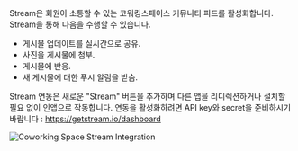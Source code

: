 Stream은 회원이 소통할 수 있는 코워킹스페이스 커뮤니티 피드를 활성화합니다. Stream을 통해 다음을 수행할 수 있습니다.

- 게시물 업데이트를 실시간으로 공유.
- 사진을 게시물에 첨부.
- 게시물에 반응.
- 새 게시물에 대한 푸시 알림을 받슴.

Stream 연동은 새로운 "Stream" 버튼을 추가하며 다른 앱을 리디렉션하거나 설치할 필요 없이 인앱으로 작동합니다. 연동을 활성화하려면 API key와 secret을 준비하시기 바랍니다 : https://getstream.io/dashboard

![Coworking Space Stream Integration](https://d7ccq1i35b0cj.cloudfront.net/andcards-stream-main-light-en-1920-1200.png)
